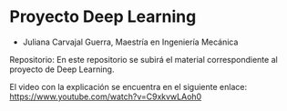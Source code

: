 # Proyecto Deep Learning

- Juliana Carvajal Guerra, Maestría en Ingeniería Mecánica<br>

Repositorio: En este repositorio se subirá el material correspondiente al proyecto de Deep Learning.

El video con la explicación se encuentra en el siguiente enlace: https://www.youtube.com/watch?v=C9xkvwLAoh0

